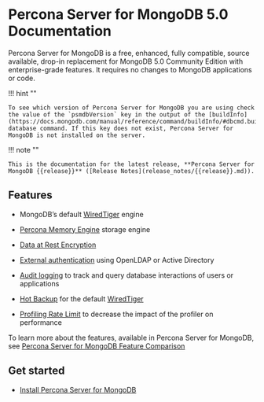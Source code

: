 # Percona Server for MongoDB 5.0 Documentation

Percona Server for MongoDB is a free, enhanced, fully compatible, source available, drop-in replacement
for MongoDB 5.0 Community Edition with enterprise-grade features.
It requires no changes to MongoDB applications or code.

!!! hint ""

    To see which version of Percona Server for MongoDB you are using check the value of the `psmdbVersion` key in the output of the [buildInfo](https://docs.mongodb.com/manual/reference/command/buildInfo/#dbcmd.buildInfo) database command. If this key does not exist, Percona Server for MongoDB is not installed on the server.

!!! note ""

    This is the documentation for the latest release, **Percona Server for MongoDB {{release}}** ([Release Notes](release_notes/{{release}}.md)).


## Features

* MongoDB’s default [WiredTiger](https://docs.mongodb.org/manual/core/wiredtiger/) engine

* [Percona Memory Engine](inmemory.md) storage engine

* [Data at Rest Encryption](data-at-rest-encryption.md)

* [External authentication](authentication.md#ext-auth)
using OpenLDAP or Active Directory

* [Audit logging](audit-logging.md) to track and query database interactions of users or applications

* [Hot Backup](hot-backup.md) for the default [WiredTiger](https://docs.mongodb.org/manual/core/wiredtiger/)

* [Profiling Rate Limit](rate-limit.md) to decrease the impact of the profiler on performance

To learn more about the features, available in Percona Server for MongoDB, see [Percona Server for MongoDB Feature Comparison](comparison.md)


## Get started

* [Install Percona Server for MongoDB](install/index.md)